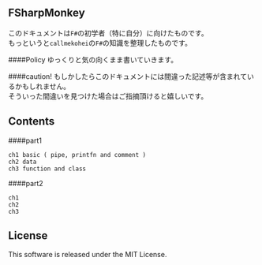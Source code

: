FSharpMonkey
---
このドキュメントは`F#`の初学者（特に自分）に向けたものです。  
もっというと`callmekohei`の`F#`の知識を整理したものです。

####Policy
ゆっくりと気の向くまま書いていきます。

####caution!
もしかしたらこのドキュメントには間違った記述等が含まれているかもしれません。  
そういった間違いを見つけた場合はご指摘頂けると嬉しいです。

Contents
---
####part1
```
ch1 basic ( pipe, printfn and comment )
ch2 data
ch3 function and class
```
####part2
```
ch1 
ch2
ch3
```

License
---
This software is released under the MIT License.
